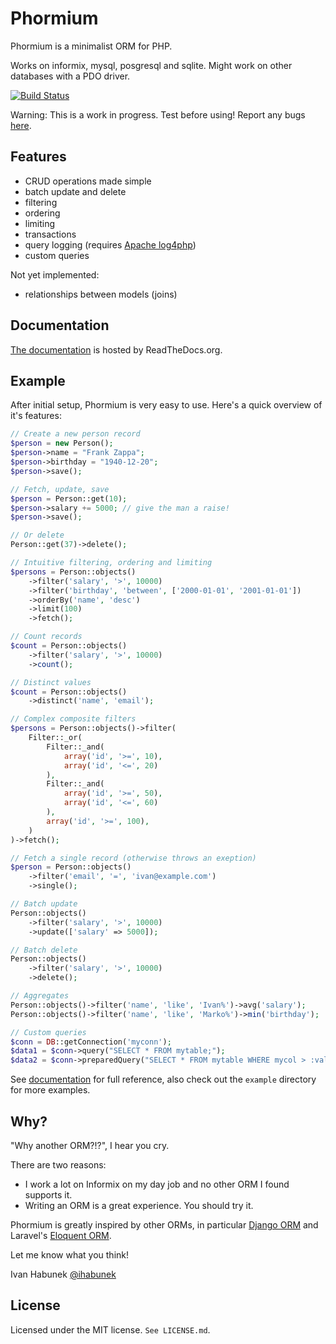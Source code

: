 Phormium
========
Phormium is a minimalist ORM for PHP.

Works on informix, mysql, posgresql and sqlite. Might work on other databases
with a PDO driver.

[![Build Status](https://travis-ci.org/ihabunek/phormium.png)](https://travis-ci.org/ihabunek/phormium)

Warning: This is a work in progress. Test before using! Report any bugs
[here](https://github.com/ihabunek/phormium/issues).

Features
--------

* CRUD operations made simple
* batch update and delete
* filtering
* ordering
* limiting
* transactions
* query logging (requires [Apache log4php](http://logging.apache.org/log4php/))
* custom queries

Not yet implemented:

* relationships between models (joins)

Documentation
-------------

[The documentation](http://phormium.readthedocs.org/en/latest/) is hosted by
ReadTheDocs.org.

Example
-------

After initial setup, Phormium is very easy to use. Here's a quick overview of
it's features:

```php
// Create a new person record
$person = new Person();
$person->name = "Frank Zappa";
$person->birthday = "1940-12-20";
$person->save();

// Fetch, update, save
$person = Person::get(10);
$person->salary += 5000; // give the man a raise!
$person->save();

// Or delete
Person::get(37)->delete();

// Intuitive filtering, ordering and limiting
$persons = Person::objects()
    ->filter('salary', '>', 10000)
    ->filter('birthday', 'between', ['2000-01-01', '2001-01-01'])
    ->orderBy('name', 'desc')
    ->limit(100)
    ->fetch();

// Count records
$count = Person::objects()
    ->filter('salary', '>', 10000)
    ->count();

// Distinct values
$count = Person::objects()
    ->distinct('name', 'email');

// Complex composite filters
$persons = Person::objects()->filter(
    Filter::_or(
        Filter::_and(
            array('id', '>=', 10),
            array('id', '<=', 20)
        ),
        Filter::_and(
            array('id', '>=', 50),
            array('id', '<=', 60)
        ),
        array('id', '>=', 100),
    )
)->fetch();

// Fetch a single record (otherwise throws an exeption)
$person = Person::objects()
    ->filter('email', '=', 'ivan@example.com')
    ->single();

// Batch update
Person::objects()
    ->filter('salary', '>', 10000)
    ->update(['salary' => 5000]);

// Batch delete
Person::objects()
    ->filter('salary', '>', 10000)
    ->delete();

// Aggregates
Person::objects()->filter('name', 'like', 'Ivan%')->avg('salary');
Person::objects()->filter('name', 'like', 'Marko%')->min('birthday');

// Custom queries
$conn = DB::getConnection('myconn');
$data1 = $conn->query("SELECT * FROM mytable;");
$data2 = $conn->preparedQuery("SELECT * FROM mytable WHERE mycol > :value", array("value" => 10))
```

See [documentation](http://phormium.readthedocs.org/en/latest/) for full
reference, also check out the `example` directory for more examples.

Why?
----

"Why another ORM?!?", I hear you cry.

There are two reasons:

* I work a lot on Informix on my day job and no other ORM I found supports it.
* Writing an ORM is a great experience. You should try it.

Phormium is greatly inspired by other ORMs, in particular
[Django ORM](https://docs.djangoproject.com/en/dev/topics/db/) and
Laravel's [Eloquent ORM](http://laravel.com/docs/database/eloquent).

Let me know what you think!

Ivan Habunek [@ihabunek](http://twitter.com/ihabunek)

License
-------
Licensed under the MIT license. `See LICENSE.md`.

